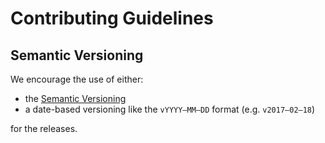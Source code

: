 # Contributing Guidelines

## Semantic Versioning

We encourage the use of either:

- the [Semantic Versioning](http://semver.org/)
- a date-based versioning like the `vYYYY–MM–DD` format (e.g. `v2017–02–18`)

for the releases.
